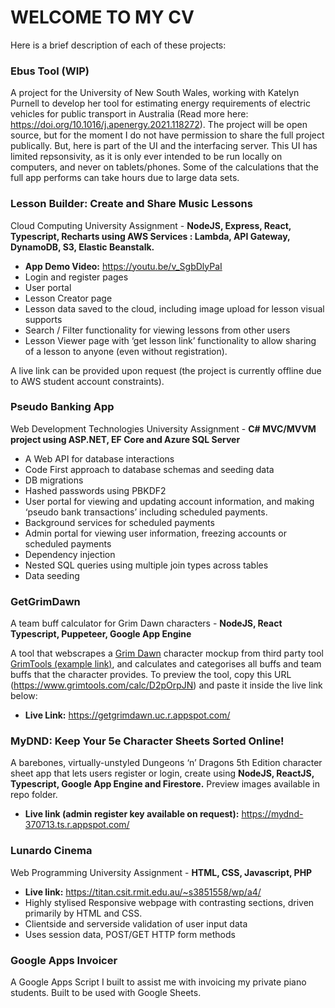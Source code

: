 # WELCOME TO MY CV

Here is a brief description of each of these projects:

### Ebus Tool (WIP)

A project for the University of New South Wales, working with Katelyn Purnell to develop her tool for estimating energy requirements of electric vehicles for public transport in Australia (Read more here: https://doi.org/10.1016/j.apenergy.2021.118272). The project will be open source, but for the moment I do not have permission to share the full project publically. But, here is part of the UI and the interfacing server. This UI has limited repsonsivity, as it is only ever intended to be run locally on computers, and never on tablets/phones. Some of the calculations that the full app performs can take hours due to large data sets.

### Lesson Builder: Create and Share Music Lessons

Cloud Computing University Assignment - **NodeJS, Express, React, Typescript, Recharts using AWS Services : Lambda, API Gateway, DynamoDB, S3, Elastic Beanstalk.**

- **App Demo Video:** https://youtu.be/v_SgbDlyPaI
- Login and register pages
- User portal
- Lesson Creator page
- Lesson data saved to the cloud, including image upload for lesson visual supports
- Search / Filter functionality for viewing lessons from other users
- Lesson Viewer page with ‘get lesson link’ functionality to allow sharing of a lesson to anyone (even without registration).

A live link can be provided upon request (the project is currently offline due to AWS student account constraints).

### Pseudo Banking App

Web Development Technologies University Assignment - **C# MVC/MVVM project using ASP.NET, EF Core and Azure SQL Server**

- A Web API for database interactions
- Code First approach to database schemas and seeding data
- DB migrations
- Hashed passwords using PBKDF2
- User portal for viewing and updating account information, and making ‘pseudo bank transactions’ including scheduled payments.
- Background services for scheduled payments
- Admin portal for viewing user information, freezing accounts or scheduled payments
- Dependency injection
- Nested SQL queries using multiple join types across tables
- Data seeding

### GetGrimDawn

A team buff calculator for Grim Dawn characters - **NodeJS, React Typescript, Puppeteer, Google App Engine**

A tool that webscrapes a [Grim Dawn](https://www.grimdawn.com/) character mockup from third party tool [GrimTools (example link)](https://www.grimtools.com/calc/D2pOrpJN), and calculates and categorises all buffs and team buffs that the character provides. To preview the tool, copy this URL (https://www.grimtools.com/calc/D2pOrpJN) and paste it inside the live link below:

- **Live Link:** https://getgrimdawn.uc.r.appspot.com/

### MyDND: Keep Your 5e Character Sheets Sorted Online!

A barebones, virtually-unstyled Dungeons ‘n’ Dragons 5th Edition character sheet app that lets users register or login, create using **NodeJS, ReactJS, Typescript, Google App Engine and Firestore.** Preview images available in repo folder.

- **Live link (admin register key available on request):** https://mydnd-370713.ts.r.appspot.com/

### Lunardo Cinema

Web Programming University Assignment - **HTML, CSS, Javascript, PHP**

- **Live link:** https://titan.csit.rmit.edu.au/~s3851558/wp/a4/
- Highly stylised Responsive webpage with contrasting sections, driven primarily by HTML and CSS.
- Clientside and serverside validation of user input data
- Uses session data, POST/GET HTTP form methods

### Google Apps Invoicer

A Google Apps Script I built to assist me with invoicing my private piano students. Built to be used with Google Sheets.
